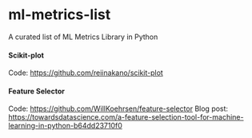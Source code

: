 # ml-metrics-list
A curated list of ML Metrics Library in Python

#### Scikit-plot
Code: https://github.com/reiinakano/scikit-plot

#### Feature Selector
Code: https://github.com/WillKoehrsen/feature-selector
Blog post: https://towardsdatascience.com/a-feature-selection-tool-for-machine-learning-in-python-b64dd23710f0

